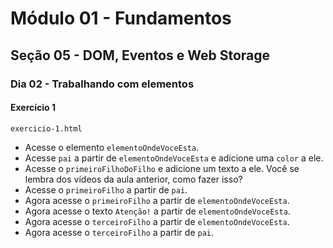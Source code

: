 # Módulo 01 - Fundamentos
## Seção 05 - DOM, Eventos e Web Storage
### Dia 02 - Trabalhando com elementos

#### Exercício 1

    exercicio-1.html

- Acesse o elemento `elementoOndeVoceEsta`.
- Acesse `pai` a partir de `elementoOndeVoceEsta` e adicione uma `color` a ele.
- Acesse o `primeiroFilhoDoFilho` e adicione um texto a ele. Você se lembra dos vídeos da aula anterior, como fazer isso?
- Acesse o `primeiroFilho` a partir de `pai`.
- Agora acesse o `primeiroFilho` a partir de `elementoOndeVoceEsta`.
- Agora acesse o texto `Atenção!` a partir de `elementoOndeVoceEsta`.
- Agora acesse o `terceiroFilho` a partir de `elementoOndeVoceEsta`.
- Agora acesse o `terceiroFilho` a partir de `pai`.